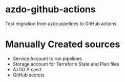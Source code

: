 # azdo-github-actions
Test migration from azdo pipelines to GitHub actions

# Manually Created sources
- Service Account to run pipelines
- Storage account for Terraform State and Plan files
- AzDO Project
- GitHub secrets
 